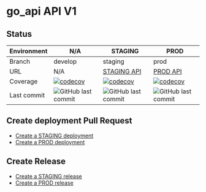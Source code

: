 # go_api API V1

## Status

| Environment | N/A | STAGING | PROD |
| --- | --- | --- | --- |
| Branch | develop | staging | prod |
| URL | N/A | [STAGING API](https:/baietiiRai.com/api)| [PROD API](https://app.baietiiRai.com/api) |
| Coverage | [![codecov](https://codecov.io/github/AlexandruC0909/go_api/graphs/sunburst.svg?token=6DTLMS8GSE)](https://codecov.io/gh/AlexandruC0909/go-api) | [![codecov](https://codecov.io/github/AlexandruC0909/go_api/graphs/sunburst.svg?token=6DTLMS8GSE)](https://codecov.io/gh/AlexandruC0909/go-api) | [![codecov](https://codecov.io/github/AlexandruC0909/go_api/graphs/sunburst.svg?token=6DTLMS8GSE)](https://codecov.io/gh/AlexandruC0909/go-api) |
|Last commit|<img alt="GitHub last commit" src="https://img.shields.io/github/last-commit/AlexandruC0909/go_api"> | <img alt="GitHub last commit" src="https://img.shields.io/github/last-commit/AlexandruC0909/go_api"> | <img alt="GitHub last commit" src="https://img.shields.io/github/last-commit/AlexandruC0909/go_api">|


## Create deployment Pull Request

- [Create a STAGING deployment](https://github.com/AlexandruC0909/go_api/compare/staging...develop?quick_pull=1&title=Deploy+to+STAGING+vX.X.X-staging.X&labels=deployment)
- [Create a PROD deployment](https://github.com/AlexandruC0909/go_api/compare/prod...staging?quick_pull=1&title=Deploy+to+PROD+vX.X.X&labels=deployment)

## Create Release

- [Create a STAGING release](https://github.com/AlexandruC0909/go_api/releases/new?tag=vX.X.X-staging.X&target=staging&title=Deploy+vX.X.X-staging.X+into+STAGING&body=%23%23+:wrench:+Technical+issues:%0A%0A%23%23+:bulb:+Functional+issues:%0A%0AMerge+commit%3A&prerelease=1)
- [Create a PROD release](https://github.com/AlexandruC0909/go_api/releases/new?tag=vX.X.X&target=master&title=Deploy+vX.X.X+into+PROD&body=%23%23+:wrench:+Technical+issues:%0A%0A%23%23+:bulb:+Functional+issues:%0A%0AMerge+commit%3A&prerelease=0)
